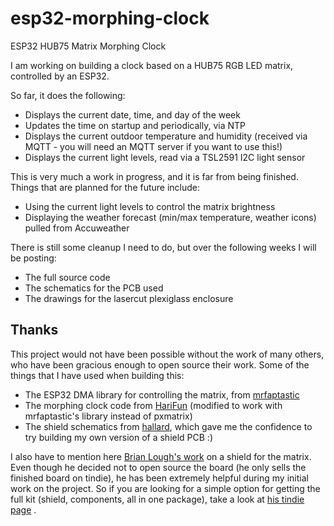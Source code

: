 # esp32-morphing-clock
ESP32 HUB75 Matrix Morphing Clock

I am working on building a clock based on a HUB75 RGB LED matrix, controlled by an ESP32.



So far, it does the following:
* Displays the current date, time, and day of the week
* Updates the time on startup and periodically, via NTP
* Displays the current outdoor temperature and humidity (received via MQTT - you will need an MQTT server if you want to use this!)
* Displays the current light levels, read via a TSL2591 I2C light sensor

This is very much a work in progress, and it is far from being finished. Things that are planned for the future include:
* Using the current light levels to control the matrix brightness
* Displaying the weather forecast (min/max temperature, weather icons) pulled from Accuweather

There is still some cleanup I need to do, but over the following weeks I will be posting:
* The full source code
* The schematics for the PCB used
* The drawings for the lasercut plexiglass enclosure

## Thanks

This project would not have been possible without the work of many others, who have been gracious enough to open source their work. Some of the things that I have used when building this:
* The ESP32 DMA library for controlling the matrix, from [mrfaptastic](https://github.com/mrfaptastic/ESP32-HUB75-MatrixPanel-I2S-DMA)
* The morphing clock code from [HariFun](https://www.instructables.com/Morphing-Digital-Clock/) (modified to work with mrfaptastic's library instead of pxmatrix)
* The shield schematics from [hallard](https://github.com/hallard/WeMos-Matrix-Shield-DMA), which gave me the confidence to try building my own version of a shield PCB :)

I also have to mention here [Brian Lough's work](https://www.tindie.com/products/brianlough/esp32-i2s-matrix-shield/) on a shield for the matrix. Even though he decided not to open source the board (he only sells the finished board on tindie), he has been extremely helpful during my initial work on the project. So if you are looking for a simple option for getting the full kit (shield, components, all in one package), take a look at [his tindie page](https://www.tindie.com/products/brianlough/esp32-matrix-shield-mini-32/) .


